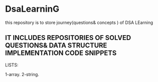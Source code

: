# DsaLearninG
this repository is to store  journey(questions&amp; concepts ) of DSA LEarning
<h2>IT INCLUDES REPOSITORIES OF SOLVED QUESTIONS& DATA STRUCTURE IMPLEMENTATION CODE SNIPPETS</h2>
<P>LISTS:</P>
1-array.
2-string.
